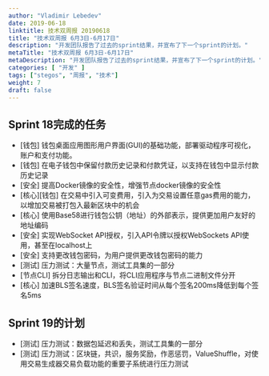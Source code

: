 ```yaml
---
author: "Vladimir Lebedev"
date: 2019-06-18
linktitle: 技术双周报 20190618
title: "技术双周报 6月3日-6月17日"
description: "开发团队报告了过去的sprint结果，并宣布了下一个sprint的计划。"
metaTitle: "技术双周报 6月3日-6月17日"
metaDescription: "开发团队报告了过去的sprint结果，并宣布了下一个sprint的计划。"
categories: [ "开发" ]
tags: ["stegos", "周报", "技术"]
weight: 7
draft: false
---
```


## Sprint 18完成的任务

- [钱包] 钱包桌面应用图形用户界面(GUI)的基础功能，部署驱动程序可视化，账户和支付功能。
- [钱包] 在电子钱包中保留付款历史记录和付款凭证，以支持在钱包中显示付款历史记录
- [安全] 提高Docker镜像的安全性，增强节点docker镜像的安全性
- [核心][钱包] 在交易中引入可变费用，引入为交易设置任意gas费用的能力，以增加交易被打包入最新区块中的机会
- [核心] 使用Base58进行钱包公钥（地址）的外部表示，提供更加用户友好的地址编码
- [安全] 实现WebSocket API授权，引入API令牌以授权WebSockets API使用，甚至在localhost上
- [安全] 支持更改钱包密码，为用户提供更改钱包密码的能力
- [测试] 压力测试：大量节点，测试工具集的一部分
- [节点CLI] 拆分日志输出和CLI，将CLI应用程序与节点二进制文件分开
- [核心] 加速BLS签名速度，BLS签名验证时间从每个签名200ms降低到每个签名5ms

## Sprint 19的计划

- [测试] 压力测试：数据包延迟和丢失，测试工具集的一部分
- [测试] 压力测试：区块链，共识，服务奖励，作恶惩罚，ValueShuffle，对使用交易生成器交易负载功能的重要子系统进行压力测试